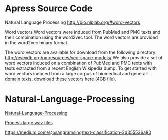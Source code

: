 # Apress Source Code
 Natural Language Processing
http://bio.nlplab.org/#word-vectors



Word vectors
Word vectors were induced from PubMed and PMC texts and their combination using the word2vec tool. The word vectors are provided in the word2vec binary format.

The word vectors are available for download from the following directory:
http://evexdb.org/pmresources/vec-space-models/
We also provide a set of word vectors induced on a combination of PubMed and PMC texts with texts extracted from a recent English Wikipedia dump. To get started with word vectors induced from a large corpus of biomedical and general-domain texts, download these vectors here (4GB file).
# Natural-Language-Processing

[Natural-Language-Processing](https://chatbotslife.com/building-a-natural-language-processing-pipeline-1d9ffe051b94)

[Process large wav files](./notebooks/04_ProcessLargeAudioFiles.ipynb)

https://medium.com/@bsangramsing/text-classification-3d355536a80
